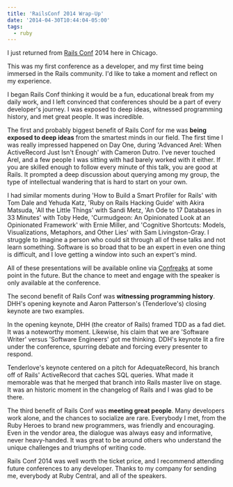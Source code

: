 ```yaml
---
title: 'RailsConf 2014 Wrap-Up'
date: '2014-04-30T10:44:04-05:00'
tags:
  - ruby
---
```


I just returned from <a href='http://www.railsconf.com/'>Rails Conf</a> 2014 here in Chicago.

This was my first conference as a developer, and my first time being immersed in the Rails community.  I'd like to take a moment and reflect on my experience.

I began Rails Conf thinking it would be a fun, educational break from my daily work, and I left convinced that conferences should be a part of every developer's journey.  I was exposed to deep ideas, witnessed programming history, and met great people.  It was incredible.

The first and probably biggest benefit of Rails Conf for me was <strong>being exposed to deep ideas</strong> from the smartest minds in our field.  The first time I was really impressed happened on Day One, during 'Advanced Arel: When ActiveRecord Just Isn't Enough' with Cameron Dutro.  I've never touched Arel, and a few people I was sitting with had barely worked with it either.  If you are skilled enough to follow every minute of this talk, you are good at Rails.  It prompted a deep discussion about querying among my group, the type of intellectual wandering that is hard to start on your own.

I had similar moments during 'How to Build a Smart Profiler for Rails' with Tom Dale and Yehuda Katz, 'Ruby on Rails Hacking Guide' with Akira Matsuda, 'All the Little Things' with Sandi Metz, 'An Ode to 17 Databases in 33 Minutes' with Toby Hede, 'Curmudgeon: An Opinionated Look at an Opinionated Framework' with Ernie Miller, and 'Cognitive Shortcuts: Models, Visualizations, Metaphors, and Other Lies' with Sam Livingston-Gray.  I struggle to imagine a person who could sit through all of these talks and not learn something.  Software is so broad that to be an expert in even one thing is difficult, and I love getting a window into such an expert's mind.

All of these presentations will be available online via <a href='http://www.confreaks.com/'>Confreaks</a> at some point in the future.  But the chance to meet and engage with the speaker is only available at the conference.

The second benefit of Rails Conf was <strong>witnessing programming history</strong>.  DHH's opening keynote and Aaron Patterson's (Tenderlove's) closing keynote are two examples.

In the opening keynote, DHH (the creator of Rails) framed TDD as a fad diet.  It was a noteworthy moment.  Likewise, his claim that we are 'Software Writer' versus 'Software Engineers' got me thinking.  DDH's keynote lit a fire under the conference, spurring debate and forcing every presenter to respond.

Tenderlove's keynote centered on a pitch for AdequateRecord, his branch off of Rails' ActiveRecord that caches SQL queries.  What made it memorable was that he merged that branch into Rails master live on stage.  It was an historic moment in the changelog of Rails and I was glad to be there.

The third benefit of Rails Conf was <strong>meeting great people</strong>.  Many developers work alone, and the chances to socialize are rare.  Everybody I met, from the Ruby Heroes to brand new programmers, was friendly and encouraging.  Even in the vendor area, the dialogue was always easy and informative, never heavy-handed.  It was great to be around others who understand the unique challenges and triumphs of writing code.

Rails Conf 2014 was well worth the ticket price, and I recommend attending future conferences to any developer.  Thanks to my company for sending me, everybody at Ruby Central, and all of the speakers.